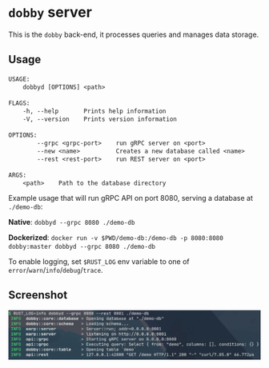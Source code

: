 # `dobby` server

This is the `dobby` back-end, it processes queries and manages data storage.

## Usage

```
USAGE:
    dobbyd [OPTIONS] <path>

FLAGS:
    -h, --help       Prints help information
    -V, --version    Prints version information

OPTIONS:
        --grpc <grpc-port>    run gRPC server on <port>
        --new <name>          Creates a new database called <name>
        --rest <rest-port>    run REST server on <port>

ARGS:
    <path>    Path to the database directory
```

Example usage that will run gRPC API on port 8080, serving a database at `./demo-db`:

**Native**: `dobbyd --grpc 8080 ./demo-db`

**Dockerized**: `docker run -v $PWD/demo-db:/demo-db -p 8080:8080 dobby:master dobbyd --grpc 8080 ./demo-db`

To enable logging, set `$RUST_LOG` env variable to one of `error`/`warn`/`info`/`debug`/`trace`.

## Screenshot

![screenshot](./img/server-screenshot.png)



